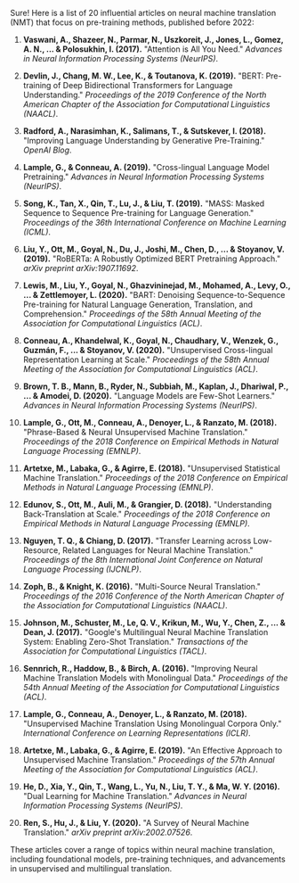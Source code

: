 Sure! Here is a list of 20 influential articles on neural machine translation (NMT) that focus on pre-training methods, published before 2022:

1. **Vaswani, A., Shazeer, N., Parmar, N., Uszkoreit, J., Jones, L., Gomez, A. N., ... & Polosukhin, I. (2017).** "Attention is All You Need." *Advances in Neural Information Processing Systems (NeurIPS)*.
   
2. **Devlin, J., Chang, M. W., Lee, K., & Toutanova, K. (2019).** "BERT: Pre-training of Deep Bidirectional Transformers for Language Understanding." *Proceedings of the 2019 Conference of the North American Chapter of the Association for Computational Linguistics (NAACL)*.

3. **Radford, A., Narasimhan, K., Salimans, T., & Sutskever, I. (2018).** "Improving Language Understanding by Generative Pre-Training." *OpenAI Blog*.

4. **Lample, G., & Conneau, A. (2019).** "Cross-lingual Language Model Pretraining." *Advances in Neural Information Processing Systems (NeurIPS)*.

5. **Song, K., Tan, X., Qin, T., Lu, J., & Liu, T. (2019).** "MASS: Masked Sequence to Sequence Pre-training for Language Generation." *Proceedings of the 36th International Conference on Machine Learning (ICML)*.

6. **Liu, Y., Ott, M., Goyal, N., Du, J., Joshi, M., Chen, D., ... & Stoyanov, V. (2019).** "RoBERTa: A Robustly Optimized BERT Pretraining Approach." *arXiv preprint arXiv:1907.11692*.

7. **Lewis, M., Liu, Y., Goyal, N., Ghazvininejad, M., Mohamed, A., Levy, O., ... & Zettlemoyer, L. (2020).** "BART: Denoising Sequence-to-Sequence Pre-training for Natural Language Generation, Translation, and Comprehension." *Proceedings of the 58th Annual Meeting of the Association for Computational Linguistics (ACL)*.

8. **Conneau, A., Khandelwal, K., Goyal, N., Chaudhary, V., Wenzek, G., Guzmán, F., ... & Stoyanov, V. (2020).** "Unsupervised Cross-lingual Representation Learning at Scale." *Proceedings of the 58th Annual Meeting of the Association for Computational Linguistics (ACL)*.

9. **Brown, T. B., Mann, B., Ryder, N., Subbiah, M., Kaplan, J., Dhariwal, P., ... & Amodei, D. (2020).** "Language Models are Few-Shot Learners." *Advances in Neural Information Processing Systems (NeurIPS)*.

10. **Lample, G., Ott, M., Conneau, A., Denoyer, L., & Ranzato, M. (2018).** "Phrase-Based & Neural Unsupervised Machine Translation." *Proceedings of the 2018 Conference on Empirical Methods in Natural Language Processing (EMNLP)*.

11. **Artetxe, M., Labaka, G., & Agirre, E. (2018).** "Unsupervised Statistical Machine Translation." *Proceedings of the 2018 Conference on Empirical Methods in Natural Language Processing (EMNLP)*.

12. **Edunov, S., Ott, M., Auli, M., & Grangier, D. (2018).** "Understanding Back-Translation at Scale." *Proceedings of the 2018 Conference on Empirical Methods in Natural Language Processing (EMNLP)*.

13. **Nguyen, T. Q., & Chiang, D. (2017).** "Transfer Learning across Low-Resource, Related Languages for Neural Machine Translation." *Proceedings of the 8th International Joint Conference on Natural Language Processing (IJCNLP)*.

14. **Zoph, B., & Knight, K. (2016).** "Multi-Source Neural Translation." *Proceedings of the 2016 Conference of the North American Chapter of the Association for Computational Linguistics (NAACL)*.

15. **Johnson, M., Schuster, M., Le, Q. V., Krikun, M., Wu, Y., Chen, Z., ... & Dean, J. (2017).** "Google's Multilingual Neural Machine Translation System: Enabling Zero-Shot Translation." *Transactions of the Association for Computational Linguistics (TACL)*.

16. **Sennrich, R., Haddow, B., & Birch, A. (2016).** "Improving Neural Machine Translation Models with Monolingual Data." *Proceedings of the 54th Annual Meeting of the Association for Computational Linguistics (ACL)*.

17. **Lample, G., Conneau, A., Denoyer, L., & Ranzato, M. (2018).** "Unsupervised Machine Translation Using Monolingual Corpora Only." *International Conference on Learning Representations (ICLR)*.

18. **Artetxe, M., Labaka, G., & Agirre, E. (2019).** "An Effective Approach to Unsupervised Machine Translation." *Proceedings of the 57th Annual Meeting of the Association for Computational Linguistics (ACL)*.

19. **He, D., Xia, Y., Qin, T., Wang, L., Yu, N., Liu, T. Y., & Ma, W. Y. (2016).** "Dual Learning for Machine Translation." *Advances in Neural Information Processing Systems (NeurIPS)*.

20. **Ren, S., Hu, J., & Liu, Y. (2020).** "A Survey of Neural Machine Translation." *arXiv preprint arXiv:2002.07526*.

These articles cover a range of topics within neural machine translation, including foundational models, pre-training techniques, and advancements in unsupervised and multilingual translation.